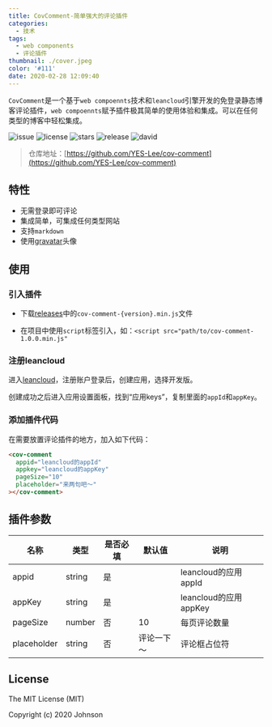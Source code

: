 ```yaml
---
title: CovComment-简单强大的评论插件
categories:
  - 技术
tags:
  - web components
  - 评论插件
thumbnail: ./cover.jpeg
color: '#111'
date: 2020-02-28 12:09:40
---
```



`CovComment`是一个基于`web compoennts`技术和`leancloud`引擎开发的免登录静态博客评论插件，`web compoennts`赋予插件极其简单的使用体验和集成。可以在任何类型的博客中轻松集成。

<!-- more -->

![issue](https://img.shields.io/github/issues/YES-Lee/cov-comment) ![license](https://img.shields.io/github/license/YES-Lee/cov-comment) ![stars](https://img.shields.io/github/stars/YES-Lee/cov-comment) ![release](https://img.shields.io/github/v/release/YES-Lee/cov-comment) ![david](https://img.shields.io/david/YES-Lee/cov-comment)

> 仓库地址：[https://github.com/YES-Lee/cov-comment](https://github.com/YES-Lee/cov-comment)

## 特性

* 无需登录即可评论
* 集成简单，可集成任何类型网站
* 支持`markdown`
* 使用[gravatar](https://en.gravatar.com/)头像

## 使用

### 引入插件

* 下载[releases](https://github.com/YES-Lee/cov-comment/releases)中的`cov-comment-{version}.min.js`文件

* 在项目中使用`script`标签引入，如：`<script src="path/to/cov-comment-1.0.0.min.js"`

### 注册leancloud

进入[leancloud](https://leancloud.cn/)，注册账户登录后，创建应用，选择开发版。

创建成功之后进入应用设置面板，找到“应用keys”，复制里面的`appId`和`appKey`。

### 添加插件代码

在需要放置评论插件的地方，加入如下代码：

```html
<cov-comment
  appid="leancloud的appId"
  appkey="leancloud的appKey"
  pageSize="10"
  placeholder="来两句吧～"
></cov-comment>
```

## 插件参数

|名称|类型|是否必填|默认值|说明|
|---|---|---|---|---|
|appid|string|是||leancloud的应用appId|
|appKey|string|是||leancloud的应用appKey|
|pageSize|number|否|10|每页评论数量|
|placeholder|string|否|评论一下～|评论框占位符|

## License

The MIT License (MIT)

Copyright (c) 2020 Johnson
